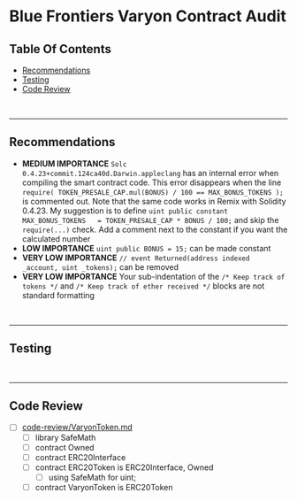 # Blue Frontiers Varyon Contract Audit

## Table Of Contents

* [Recommendations](#recommendations)
* [Testing](#testing)
* [Code Review](#code-review)

<br />

<hr />

## Recommendations

* **MEDIUM IMPORTANCE** `Solc 0.4.23+commit.124ca40d.Darwin.appleclang` has an internal error when compiling the smart contract code. This error
  disappears when the line `require( TOKEN_PRESALE_CAP.mul(BONUS) / 100 == MAX_BONUS_TOKENS );` is commented out. Note that the same code works
  in Remix with Solidity 0.4.23. My suggestion is to define `uint public constant MAX_BONUS_TOKENS   = TOKEN_PRESALE_CAP * BONUS / 100;` and
  skip the `require(...)` check. Add a comment next to the constant if you want the calculated number
* **LOW IMPORTANCE** `uint public BONUS = 15;` can be made constant
* **VERY LOW IMPORTANCE** `// event Returned(address indexed _account, uint _tokens);` can be removed
* **VERY LOW IMPORTANCE** Your sub-indentation of the `/* Keep track of tokens */` and `/* Keep track of ether received */` blocks are not
  standard formatting

<br />

<hr />

## Testing

<br />

<hr />

## Code Review

* [ ] [code-review/VaryonToken.md](code-review/VaryonToken.md)
  * [ ] library SafeMath
  * [ ] contract Owned
  * [ ] contract ERC20Interface
  * [ ] contract ERC20Token is ERC20Interface, Owned
    * [ ] using SafeMath for uint;
  * [ ] contract VaryonToken is ERC20Token